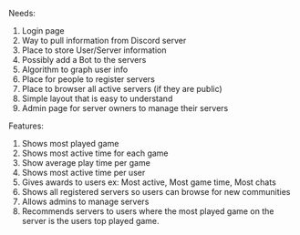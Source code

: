 Needs:
1.	Login page
2.	Way to pull information from Discord server
3.	Place to store User/Server information
4.	Possibly add a Bot to the servers
5.	Algorithm to graph user info
6.	Place for people to register servers
7.	Place to browser all active servers (if they are public)
8.	Simple layout that is easy to understand
9.	Admin page for server owners to manage their servers

Features:
1.	Shows most played game
2.	Shows most active time for each game
3.  Show average play time per game
4.	Shows most active time per user
5.	Gives awards to users ex: Most active, Most game time, Most chats
6.	Shows all registered servers so users can browse for new communities
7.	Allows admins to manage servers
8.	Recommends servers to users where the most played game on the server is the users top played game.
